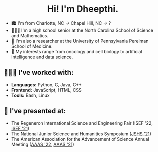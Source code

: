 <h1 align="center">Hi! I'm Dheepthi.</h1>

- 🏙️ I'm from Charlotte, NC → Chapel Hill, NC → ?
- 👩🏾‍🎓 I'm a high school senior at the North Carolina School of Science and Mathematics.
- 🔬 I'm also a researcher at the University of Pennsylvania Perelman School of Medicine.
- 🤯 My interests range from oncology and cell biology to artificial intelligence and data science.

## 👩🏾‍💻 I've worked with:
- **Languages:** Python, C, Java, C++
- **Frontend:** JavaScript, HTML, CSS
- **Tools:** Bash, Linux

## 🔮 I've presented at:
- The Regeneron International Science and Engineering Fair (ISEF '22, [ISEF '21](https://abstracts.societyforscience.org/Home/FullAbstract?ProjectId=20109))
- The National Junior Science and Humanities Symposium ([JSHS '21](http://jshs.org/wp-content/uploads/2021/06/2021-NJSHS-Abstract-Catalog.pdf))
- The American Association for the Advancement of Science Annual Meeting ([AAAS '22](https://aaas.confex.com/aaas/2022/meetingapp.cgi/Paper/30408), [AAAS '21](https://aaas.confex.com/aaas/2021/meetingapp.cgi/Paper/29091))